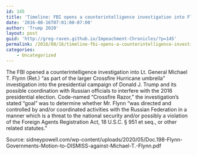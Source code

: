 ```yaml
---
id: 145
title: 'Timeline: FBI opens a counterintelligence investigation into Flynn'
date: '2016-08-16T07:01:00-07:00'
author: 'Trump 2020'
layout: post
guid: 'http://greg-raven.github.io/Impeachment-Chronicles/?p=145'
permalink: /2016/08/16/timeline-fbi-opens-a-counterintelligence-investigation-into-flynn/
categories:
    - Uncategorized
---
```


The FBI opened a counterintelligence investigation into Lt. General Michael T. Flynn (Ret.) “as part of the larger Crossfire Hurricane umbrella” investigation into the presidential campaign of Donald J. Trump and its possible coordination with Russian officials to interfere with the 2016 presidential election. Code-named “Crossfire Razor,” the investigation’s stated “goal” was to determine whether Mr. Flynn “was directed and controlled by and/or coordinated activities with the Russian Federation in a manner which is a threat to the national security and/or possibly a violation of the Foreign Agents Registration Act, 18 U.S.C. § 951 et seq., or other related statutes.”

Source: sidneypowell.com/wp-content/uploads/2020/05/Doc.198-Flynn-Governments-Motion-to-DISMISS-against-Michael-T.-Flynn.pdf